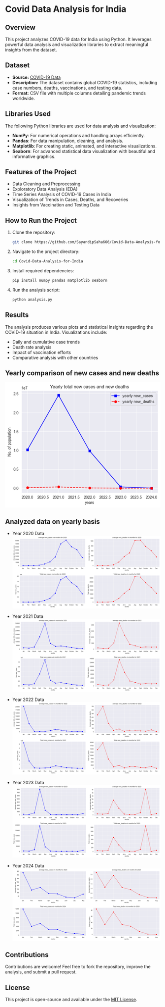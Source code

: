# Covid Data Analysis for India

## Overview
This project analyzes COVID-19 data for India using Python. It leverages powerful data analysis and visualization libraries to extract meaningful insights from the dataset.

## Dataset
- **Source:** [COVID-19 Data](https://covid-19.nyc3.digitaloceanspaces.com/public/owid-covid-data.csv)
- **Description:** The dataset contains global COVID-19 statistics, including case numbers, deaths, vaccinations, and testing data.
- **Format:** CSV file with multiple columns detailing pandemic trends worldwide.

## Libraries Used
The following Python libraries are used for data analysis and visualization:

- **NumPy**: For numerical operations and handling arrays efficiently.
- **Pandas**: For data manipulation, cleaning, and analysis.
- **Matplotlib**: For creating static, animated, and interactive visualizations.
- **Seaborn**: For advanced statistical data visualization with beautiful and informative graphics.

## Features of the Project
- Data Cleaning and Preprocessing
- Exploratory Data Analysis (EDA)
- Time Series Analysis of COVID-19 Cases in India
- Visualization of Trends in Cases, Deaths, and Recoveries
- Insights from Vaccination and Testing Data

## How to Run the Project
1. Clone the repository:
   ```bash
   git clone https://github.com/SayandipSaha666/Covid-Data-Analysis-for-India.git
   ```
2. Navigate to the project directory:
   ```bash
   cd Covid-Data-Analysis-for-India
   ```
3. Install required dependencies:
   ```bash
   pip install numpy pandas matplotlib seaborn
   ```
4. Run the analysis script:
   ```bash
   python analysis.py
   ```

## Results
The analysis produces various plots and statistical insights regarding the COVID-19 situation in India. Visualizations include:
- Daily and cumulative case trends
- Death rate analysis
- Impact of vaccination efforts
- Comparative analysis with other countries

## Yearly comparison of new cases and new deaths
![COVID-19 Analysis of year 2020-24](Images/Analysis_for_2020-24.png)

## Analyzed data on yearly basis

- Year 2020 Data
  ![COVID-19 Analysis of year 2020](Images/Analysis_for_2020.png)

  
- Year 2021 Data
  ![COVID-19 Analysis of year 2021](Images/Analysis_for_2021.png)

  
- Year 2022 Data
  ![COVID-19 Analysis of year 2020](Images/Analysis_for_2022.png)

  
- Year 2023 Data
  ![COVID-19 Analysis of year 2020](Images/Analysis_for_2023.png)

  
- Year 2024 Data
![COVID-19 Analysis of year 2020](Images/Analysis_for_2024.png)


## Contributions
Contributions are welcome! Feel free to fork the repository, improve the analysis, and submit a pull request.

## License
This project is open-source and available under the [MIT License](LICENSE).

